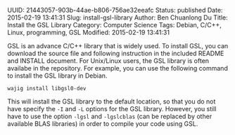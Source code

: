 UUID: 21443057-903b-44ae-b806-756ae32eeafc
Status: published
Date: 2015-02-19 13:41:31
Slug: install-gsl-library
Author: Ben Chuanlong Du
Title: Install the GSL Library
Category: Computer Science
Tags: Debian, C/C++, Linux, programming, GSL
Modified: 2015-02-19 13:41:31

GSL is an advance C/C++ library that is widely used. 
To install GSL, 
you can download the source file and 
following instruction in the included README and INSTALL document. 
For Unix/Linux users, 
the GSL library is often availabe in the repository. 
For example, you can use the following command to install the GSL library in Debian.

    wajig install libgsl0-dev

This will install the GSL library to the default location, 
so that you do not have specify the `-I` and `-L` options for the GSL library. 
However, 
you still have to use the option `-lgsl` and `-lgslcblas` 
(can be replaced by other available BLAS libraries) in order to compile your code using GSL.
